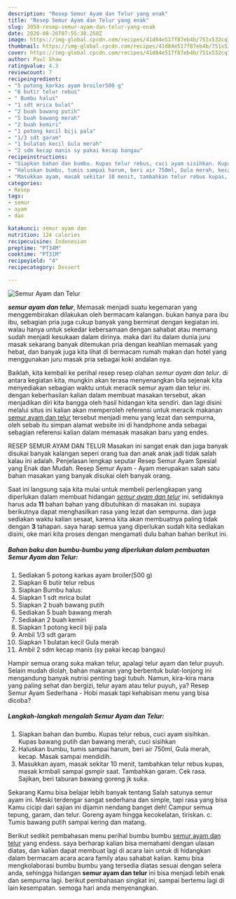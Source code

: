 ```yaml
---
description: "Resep Semur Ayam dan Telur yang enak"
title: "Resep Semur Ayam dan Telur yang enak"
slug: 3059-resep-semur-ayam-dan-telur-yang-enak
date: 2020-08-26T07:55:38.258Z
image: https://img-global.cpcdn.com/recipes/41d84e517f87eb4b/751x532cq70/semur-ayam-dan-telur-foto-resep-utama.jpg
thumbnail: https://img-global.cpcdn.com/recipes/41d84e517f87eb4b/751x532cq70/semur-ayam-dan-telur-foto-resep-utama.jpg
cover: https://img-global.cpcdn.com/recipes/41d84e517f87eb4b/751x532cq70/semur-ayam-dan-telur-foto-resep-utama.jpg
author: Paul Shaw
ratingvalue: 4.3
reviewcount: 7
recipeingredient:
- "5 potong karkas ayam broiler500 g"
- "6 butir telur rebus"
- " Bumbu halus"
- "1 sdt mrica bulat"
- "2 buah bawang putih"
- "5 buah bawang merah"
- "2 buah kemiri"
- "1 potong kecil biji pala"
- "1/3 sdt garam"
- "1 bulatan kecil Gula merah"
- "2 sdm kecap manis sy pakai kecap bangau"
recipeinstructions:
- "Siapkan bahan dan bumbu. Kupas telur rebus, cuci ayam sisihkan. Kupas bawang putih dan bawang merah, cuci sisihkan"
- "Haluskan bumbu, tumis sampai harum, beri air 750ml, Gula merah, kecap. Masak sampai mendidih."
- "Masukkan ayam, masak sekitar 10 menit, tambahkan telur rebus kupas, masak krmbali sampai gsmpir saat. Tambahkan garam. Cek rasa. Sajikan, beri taburan bawang goreng jk suka."
categories:
- Resep
tags:
- semur
- ayam
- dan

katakunci: semur ayam dan 
nutrition: 124 calories
recipecuisine: Indonesian
preptime: "PT34M"
cooktime: "PT31M"
recipeyield: "4"
recipecategory: Dessert

---
```



![Semur Ayam dan Telur](https://img-global.cpcdn.com/recipes/41d84e517f87eb4b/751x532cq70/semur-ayam-dan-telur-foto-resep-utama.jpg)

<b><i>semur ayam dan telur</i></b>, Memasak menjadi suatu kegemaran yang menggembirakan dilakukan oleh bermacam kalangan. bukan hanya para ibu ibu, sebagian pria juga cukup banyak yang berminat dengan kegiatan ini. walau hanya untuk sekedar kebersamaan dengan sahabat atau memang sudah menjadi kesukaan dalam dirinya. maka dari itu dalam dunia juru masak sekarang banyak ditemukan pria dengan keahlian memasak yang hebat, dan banyak juga kita lihat di bermacam rumah makan dan hotel yang menggunakan juru masak pria sebagai koki andalan nya.

Baiklah, kita kembali ke perihal resep resep olahan <i>semur ayam dan telur</i>. di antara kegiatan kita, mungkin akan terasa menyenangkan bila sejenak kita menyediakan sebagian waktu untuk meracik semur ayam dan telur ini. dengan keberhasilan kalian dalam membuat masakan tersebut, akan menjadikan diri kita bangga oleh hasil hidangan kita sendiri. dan lagi disini melalui situs ini kalian akan memperoleh referensi untuk meracik makanan <u>semur ayam dan telur</u> tersebut menjadi menu yang lezat dan sempurna, oleh sebab itu simpan alamat website ini di handphone anda sebagai sebagian referensi kalian dalam memasak masakan baru yang endes.

RESEP SEMUR AYAM DAN TELUR Masakan ini sangat enak dan juga banyak disukai banyak kalangan seperi orang tua dan anak anak jadi tidak salah kalau ini adalah. Penjelasan lengkap seputar Resep Semur Ayam Spesial yang Enak dan Mudah. Resep Semur Ayam - Ayam merupakan salah satu bahan masakan yang banyak disukai oleh banyak orang.


Saat ini langsung saja kita mulai untuk membeli perlengkapan yang diperlukan dalam membuat hidangan <u><i>semur ayam dan telur</i></u> ini. setidaknya harus ada <b>11</b> bahan bahan yang dibutuhkan di masakan ini. supaya berikutnya dapat menghasilkan rasa yang lezat dan sempurna. dan juga sediakan waktu kalian sesaat, karena kita akan membuatnya paling tidak dengan <b>3</b> tahapan. saya harap semua yang diperlukan sudah kita sediakan disini, oke mari kita proses dengan mengamati dulu bahan bahan berikut ini.

<!--inarticleads1-->

##### Bahan baku dan bumbu-bumbu yang diperlukan dalam pembuatan Semur Ayam dan Telur:

1. Sediakan 5 potong karkas ayam broiler(500 g)
1. Siapkan 6 butir telur rebus
1. Siapkan  Bumbu halus:
1. Siapkan 1 sdt mrica bulat
1. Siapkan 2 buah bawang putih
1. Sediakan 5 buah bawang merah
1. Sediakan 2 buah kemiri
1. Siapkan 1 potong kecil biji pala
1. Ambil 1/3 sdt garam
1. Siapkan 1 bulatan kecil Gula merah
1. Ambil 2 sdm kecap manis (sy pakai kecap bangau)


Hampir semua orang suka makan telur, apalagi telur ayam dan telur puyuh. Selain mudah diolah, bahan makanan yang berbentuk bulat-lonjong ini mengandung banyak nutrisi penting bagi tubuh. Namun, kira-kira mana yang paling sehat dan bergizi, telur ayam atau telur puyuh, ya? Resep Semur Ayam Sederhana - Hobi masak tapi kehabisan menu yang bisa dicoba? 

<!--inarticleads2-->

##### Langkah-langkah mengolah Semur Ayam dan Telur:

1. Siapkan bahan dan bumbu. Kupas telur rebus, cuci ayam sisihkan. Kupas bawang putih dan bawang merah, cuci sisihkan
1. Haluskan bumbu, tumis sampai harum, beri air 750ml, Gula merah, kecap. Masak sampai mendidih.
1. Masukkan ayam, masak sekitar 10 menit, tambahkan telur rebus kupas, masak krmbali sampai gsmpir saat. Tambahkan garam. Cek rasa. Sajikan, beri taburan bawang goreng jk suka.


Sekarang Kamu bisa belajar lebih banyak tentang Salah satunya semur ayam ini. Meski terdengar sangat sederhana dan simple, tapi rasa yang bisa Kamu cicipi dari sajian ini dijamin nendang banget deh! Campur semua tepung, garam, dan telur. Goreng ayam hingga kecokelatan, tiriskan. c. Tumis bawang putih sampai kering dan matang. 

Berikut sedikit pembahasan menu perihal bumbu bumbu <u>semur ayam dan telur</u> yang endess. saya berharap kalian bisa memahami dengan ulasan diatas, dan kalian dapat membuat lagi di acara lain untuk di hidangkan dalam bermacam acara acara family atau sahabat kalian. kamu bisa mengkolaborasi bumbu bumbu yang tersedia diatas sesuai dengan selera anda, sehingga hidangan <b>semur ayam dan telur</b> ini bisa menjadi lebih enak dan sempurna lagi. berikut pembahasan singkat ini, sampai bertemu lagi di lain kesempatan. semoga hari anda menyenangkan.
